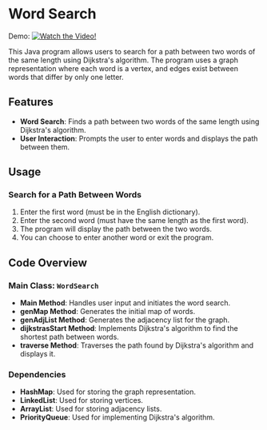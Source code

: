 # Word Search

Demo:
[![Watch the Video!](https://img.youtube.com/vi/XuZnOt4sTQ0/0.jpg)](https://www.youtube.com/watch?v=XuZnOt4sTQ0)

This Java program allows users to search for a path between two words of the same length using Dijkstra's algorithm. The program uses a graph representation where each word is a vertex, and edges exist between words that differ by only one letter.

## Features

- **Word Search**: Finds a path between two words of the same length using Dijkstra's algorithm.
- **User Interaction**: Prompts the user to enter words and displays the path between them.

## Usage

### Search for a Path Between Words

1. Enter the first word (must be in the English dictionary).
2. Enter the second word (must have the same length as the first word).
3. The program will display the path between the two words.
4. You can choose to enter another word or exit the program.

## Code Overview

### Main Class: `WordSearch`

- **Main Method**: Handles user input and initiates the word search.
- **genMap Method**: Generates the initial map of words.
- **genAdjList Method**: Generates the adjacency list for the graph.
- **dijkstrasStart Method**: Implements Dijkstra's algorithm to find the shortest path between words.
- **traverse Method**: Traverses the path found by Dijkstra's algorithm and displays it.

### Dependencies

- **HashMap**: Used for storing the graph representation.
- **LinkedList**: Used for storing vertices.
- **ArrayList**: Used for storing adjacency lists.
- **PriorityQueue**: Used for implementing Dijkstra's algorithm.
